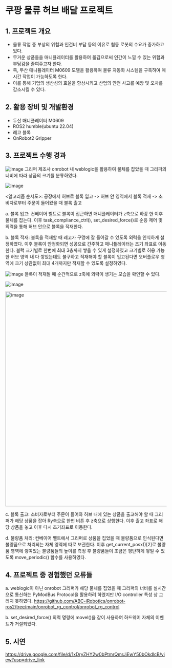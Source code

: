# 쿠팡 물류 허브 배달 프로젝트


## 1. 프로젝트 개요
- 물류 작업 중 부상의 위험과 인건비 부담 등의 이유로 협동 로봇의 수요가 증가하고 있다.
- 무거운 상품들을 매니퓰레이터를 활용하여 옮김으로써 인간이 느낄 수 있는 위험과 부담감을 줄여주고자 한다.
- 즉, 두산 매니퓰레이터 M0609 모델을 활용하여 물류 자동화 시스템을 구축하여 매시간 작업이 가능하도록 한다.
- 이를 통해 기업의 생산성의 효율을 향상시키고 산업의 안전 사고를 예방 및 오차를 감소시킬 수 있다.
  


## 2. 활용 장비 및 개발환경
- 두산 매니퓰레이터 M0609
- ROS2 humble(ubuntu 22.04)
- 레고 블록
- OnRobot2 Gripper



## 3. 프로젝트 수행 경과
![image](https://github.com/user-attachments/assets/72acfe90-bd1c-4ed1-a3f0-fef858b7fb4a)
그리퍼 제조사 onrobot 내 weblogic을 활용하여 물체를 잡았을 때 그리퍼의 너비에 따라 상품의 크기를 분류하였다.

![image](https://github.com/user-attachments/assets/7764861f-1d61-4cb6-a121-78ae0638296f)

<알고리즘 순서도>: 공장에서 허브로 블록 입고 -> 허브 안 영역에서 블록 적재 -> 소비자로부터 주문이 들어왔을 때 블록 출고


a. 블록 입고: 컨베이어 벨트로 블록이 접근하면 매니퓰레이터가 z축으로 하강 한 이후 물체를 잡는다. 이후 task_compliance_ctrl(), set_desired_force()로 순응 제어 및 외력을 통해 허브 안으로 블록을 적재한다.


b. 블록 적재: 블록을 적재할 때 레고가 구멍에 잘 들어갈 수 있도록 외력을 인식하게 설정하였다. 이후 블록이 안정화되면 성공으로 간주하고 매니퓰레이터는 초기 좌표로 이동한다. 블럭 크기별로 한번에 최대 3층까지 쌓을 수 있게 설정하였고 크기별로 허용 가능한 허브 영역 내 다 쌓았는데도 불구하고 적재해야 할 블록이 입고된다면 오버플로우 영역에 크기 상관없이 최대 4개까지만 적재할 수 있도록 설정하였다.


![image](https://github.com/user-attachments/assets/020dd59c-7ca9-48b7-9e8d-478843161db8)
블록이 적재될 때 순간적으로 z축에 외력이 생기는 모습을 확인할 수 있다.

![image](https://github.com/user-attachments/assets/4bd6861c-61c8-473a-b3e4-da4e09364a2f)

<img width="669" alt="image" src="https://github.com/user-attachments/assets/57522522-255f-48f8-bab9-ebbec209afdd" />


c. 블록 출고: 소비자로부터 주문이 들어와 허브 내에 있는 상품을 출고해야 할 때 그리퍼가 해당 상품을 잡아 Ry축으로 한번 비튼 후 z축으로 상행한다. 이후 출고 좌표로 해당 상품을 놓고 이후 다시 초기좌표로 이동한다.


d. 불량품 처리: 컨베이어 벨트에서 그리퍼로 상품을 집었을 때 불량품으로 인식된다면 불량품으로 처리되는 자체 영역에 따로 보관한다. 이후 get_current_posx()[2]로 불량품 영역에 쌓여있는 불량품들의 높이를 측정 후 불량품들이 조금은 평탄하게 쌓일 수 있도록 move_periodic() 함수를 사용하였다.



## 4. 프로젝트 중 경험했던 오류들
a. weblogic이 아닌 onrobot 그리퍼가 해당 물체를 집었을 때 그리퍼의 너비를 실시간으로 통신하는 PyModBus Protocol을 활용하려 하였지만 I/O controller 특성 상 그러지 못하였다.
https://github.com/ABC-iRobotics/onrobot-ros2/tree/main/onrobot_rg_control/onrobot_rg_control

b. set_desired_force() 외력 명령에 movel()을 같이 사용하여 하드웨어 자체의 이벤트가 거절되었다.



## 5. 시연

https://drive.google.com/file/d/1xDryZHY2w0bPtmrQmrJiEwY50bOkdlcB/view?usp=drive_link
